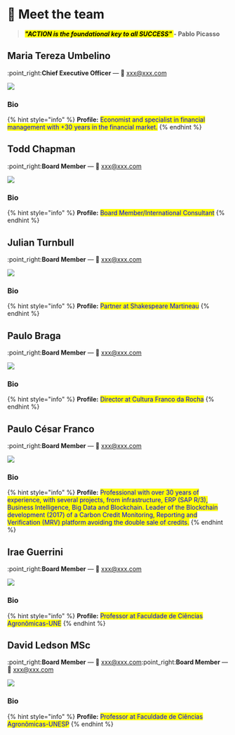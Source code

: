 # 👋 Meet the team

> _<mark style="color:orange;"><mark style="background-color:yellow;">**"ACTION is the foundational key to all SUCCESS"**<mark style="background-color:yellow;"></mark> <mark style="color:orange;"><mark style="background-color:yellow;"> </mark><mark style="color:orange;"><mark style="background-color:yellow;"><mark style="background-color:yellow;"></mark>_ **- Pablo Picasso**

## Maria Tereza Umbelino

:point\_right:**Chief Executive Officer** — 💌 xxx@xxx.com

![](../.gitbook/assets/maria\_tereza.png)

### Bio

{% hint style="info" %}
**Profile:** <mark style="color:blue;">Economist and specialist in financial management with +30 years in the financial market.</mark>
{% endhint %}

## Todd Chapman

:point\_right:**Board Member** — 💌 xxx@xxx.com

![](../.gitbook/assets/todd.png)

### Bio

{% hint style="info" %}
**Profile:** <mark style="color:blue;">Board Member/International Consultant</mark>
{% endhint %}

## Julian Turnbull

:point\_right:**Board Member** — 💌 xxx@xxx.com

![](../.gitbook/assets/julian.png)

### Bio

{% hint style="info" %}
**Profile:** <mark style="color:blue;">Partner at Shakespeare Martineau</mark>
{% endhint %}

## Paulo Braga

:point\_right:**Board Member** — 💌 xxx@xxx.com

![](../.gitbook/assets/PAULO-BRAGA.png)

### Bio

{% hint style="info" %}
**Profile:** <mark style="color:blue;">Director at Cultura Franco da Rocha</mark>
{% endhint %}

## Paulo César Franco

:point\_right:**Board Member** — 💌 xxx@xxx.com

![](../.gitbook/assets/PC.png)

### Bio

{% hint style="info" %}
**Profile:** <mark style="color:blue;">Professional with over 30 years of experience, with several projects, from infrastructure, ERP (SAP R/3), Business Intelligence, Big Data and Blockchain. Leader of the Blockchain development (2017) of a Carbon Credit Monitoring, Reporting and Verification (MRV) platform avoiding the double sale of credits.</mark>
{% endhint %}

## Irae Guerrini

:point\_right:**Board Member** — 💌 xxx@xxx.com

![](../.gitbook/assets/irae.png)

### Bio

{% hint style="info" %}
**Profile:** <mark style="color:blue;">Professor at Faculdade de Ciências Agronômicas-UNE</mark>
{% endhint %}

## David Ledson MSc

:point\_right:**Board Member** — 💌 xxx@xxx.com:point\_right:**Board Member** — 💌 xxx@xxx.com

![](../.gitbook/assets/davidledson.png)

###

###

### Bio

{% hint style="info" %}
**Profile:** <mark style="color:blue;">Professor at Faculdade de Ciências Agronômicas-UNESP</mark>
{% endhint %}
